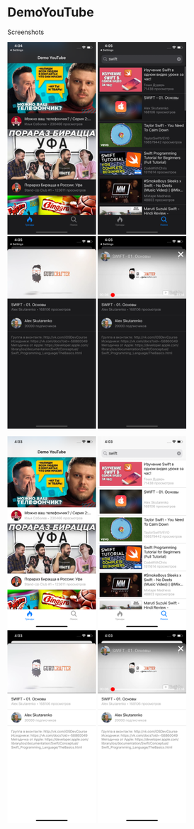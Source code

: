 # DemoYouTube

Screenshots

<img src="https://github.com/venvear/DemoYouTube/raw/master/screens/Dark_1.png" alt="drawing" width="200"/> <img src="https://github.com/venvear/DemoYouTube/raw/master/screens/Dark_2.png" alt="drawing" width="200"/> <img src="https://github.com/venvear/DemoYouTube/raw/master/screens/Dark_3.png" alt="drawing" width="200"/> <img src="https://github.com/venvear/DemoYouTube/raw/master/screens/Dark_4.png" alt="drawing" width="200"/>

<img src="https://github.com/venvear/DemoYouTube/raw/master/screens/Light_1.png" alt="drawing" width="200"/> <img src="https://github.com/venvear/DemoYouTube/raw/master/screens/Light_2.png" alt="drawing" width="200"/> <img src="https://github.com/venvear/DemoYouTube/raw/master/screens/Light_3.png" alt="drawing" width="200"/> <img src="https://github.com/venvear/DemoYouTube/raw/master/screens/Light_4.png" alt="drawing" width="200"/>
